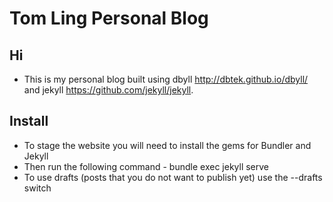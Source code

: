 Tom Ling Personal Blog
=====

## Hi
- This is my personal blog built using dbyll http://dbtek.github.io/dbyll/ and jekyll https://github.com/jekyll/jekyll.

## Install 

- To stage the website you will need to install the gems for Bundler and Jekyll
- Then run the following command - bundle exec jekyll serve
- To use drafts (posts that you do not want to publish yet) use the --drafts switch

